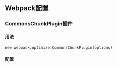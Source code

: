 ## Webpack配置
### CommonsChunkPlugin插件
#### 用法
`new webpack.optimize.CommonsChunkPlugin(options)`

#### 配置

